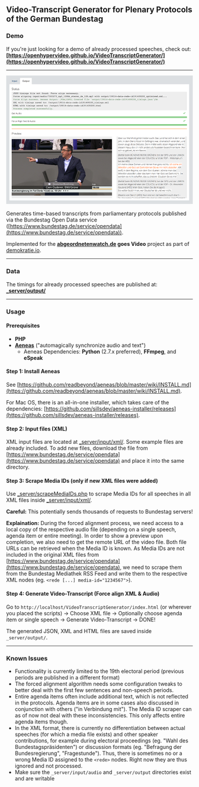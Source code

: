 ## Video-Transcript Generator for Plenary Protocols of the German Bundestag

### Demo

If you're just looking for a demo of already processed speeches, check out:  
**[https://openhypervideo.github.io/VideoTranscriptGenerator/](https://openhypervideo.github.io/VideoTranscriptGenerator/)**

-------------

![Application Screenshot](_client/img/screenshot.png?raw=true)

Generates time-based transcripts from parliamentary protocols published via the Bundestag Open Data service ([https://www.bundestag.de/service/opendata](https://www.bundestag.de/service/opendata)).

Implemented for the **[abgeordnetenwatch.de](https://abgeordnetenwatch.de) goes Video** project as part of [demokratie.io](https://demokratie.io/gewinnerprojekte/).

-------------

### Data

The timings for already processed speeches are published at:  
**[_server/output/](_server/output/)**

-------------

### Usage

#### Prerequisites

* **PHP**
* [**Aeneas**](https://www.readbeyond.it/aeneas/) ("automagically synchronize audio and text")
    * Aeneas Dependencies: **Python** (2.7.x preferred), **FFmpeg**, and **eSpeak**

#### Step 1: Install Aeneas

See [https://github.com/readbeyond/aeneas/blob/master/wiki/INSTALL.md](https://github.com/readbeyond/aeneas/blob/master/wiki/INSTALL.md).

For Mac OS, there is an all-in-one installer, which takes care of the dependencies: [https://github.com/sillsdev/aeneas-installer/releases](https://github.com/sillsdev/aeneas-installer/releases).

#### Step 2: Input files (XML)

XML input files are located at [_server/input/xml/](_server/input/xml/). Some example files are already included. To add new files, download the file from  [https://www.bundestag.de/service/opendata](https://www.bundestag.de/service/opendata) and place it into the same directory.

#### Step 3: Scrape Media IDs (only if new XML files were added)

Use [_server/scrapeMediaIDs.php](_server/scrapeMediaIDs.php) to scrape Media IDs for all speeches in all XML files inside [_server/input/xml/](_server/input/xml/).

**Careful:** This potentially sends thousands of requests to Bundestag servers!

**Explaination:**
During the forced alignment process, we need access to a local copy of the respective audio file (depending on a single speech, agenda item or entire meeting). In order to show a preview upon completion, we also need to get the remote URL of the video file. Both file URLs can be retrieved when the Media ID is known. As Media IDs are not included in the original XML files from [https://www.bundestag.de/service/opendata](https://www.bundestag.de/service/opendata), we need to scrape them from the Bundestag Mediathek RSS Feed and write them to the respective XML nodes (eg. `<rede [...] media-id="1234567">`).

#### Step 4: Generate Video-Transcript (Force align XML & Audio)

Go to `http://localhost/VideoTranscriptGenerator/index.html` (or wherever you placed the scripts) -> Choose XML file -> Optionally choose agenda item or single speech -> Generate Video-Transcript -> DONE!

The generated JSON, XML and HTML files are saved inside `_server/output/`.

-----------------

### Known Issues

- Functionality is currently limited to the 19th electoral period (previous periods are published in a different format)
- The forced alignment algorithm needs some configuration tweaks to better deal with the first few sentences and non-speech periods.
- Entire agenda items often include additional text, which is not reflected in the protocols. Agenda items are in some cases also discussed in conjunction with others ("in Verbindung mit"). The Media ID scraper can as of now not deal with these inconsistencies. This only affects entire agenda items though.
- In the XML format, there is currently no differentiation between actual speeches (for which a media file exists) and other speaker contributions, for example during electoral proceedings (eg. "Wahl des Bundestagspräsidenten") or discussion formats (eg. "Befragung der Bundesregierung", "Fragestunde"). Thus, there is sometimes no or a wrong Media ID assigned to the `<rede>` nodes. Right now they are thus ignored and not processed.
- Make sure the `_server/input/audio` and `_server/output` directories exist and are writable
